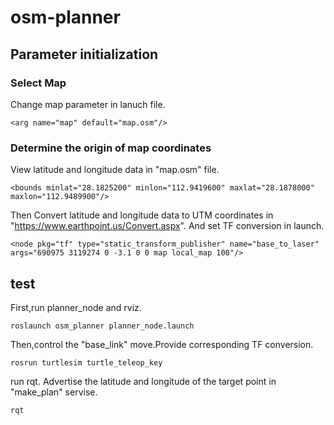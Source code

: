 # osm-planner

## Parameter initialization
### Select Map
Change map parameter in lanuch file.
```
<arg name="map" default="map.osm"/>
``` 
### Determine the origin of map coordinates
View latitude and longitude data in "map.osm" file.
```
<bounds minlat="28.1825200" minlon="112.9419600" maxlat="28.1878000" maxlon="112.9489900"/>
```
Then Convert latitude and longitude data to UTM coordinates in "https://www.earthpoint.us/Convert.aspx".
And set TF conversion in launch.
```
<node pkg="tf" type="static_transform_publisher" name="base_to_laser" args="690975 3119274 0 -3.1 0 0 map local_map 100"/>
```
## test
First,run planner_node and rviz.
```
roslaunch osm_planner planner_node.launch 
``` 

Then,control the "base_link" move.Provide corresponding TF conversion.
```
rosrun turtlesim turtle_teleop_key
``` 

run rqt. Advertise the latitude and longitude of the target point in "make_plan" servise.
```
rqt
``` 
